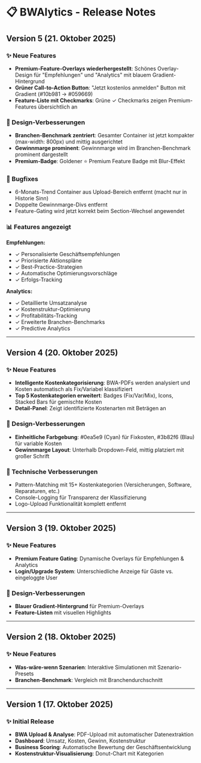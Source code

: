 # 📋 BWAlytics - Release Notes

## Version 5 (21. Oktober 2025)

### ✨ Neue Features
- **Premium-Feature-Overlays wiederhergestellt**: Schönes Overlay-Design für "Empfehlungen" und "Analytics" mit blauem Gradient-Hintergrund
- **Grüner Call-to-Action Button**: "Jetzt kostenlos anmelden" Button mit Gradient (#10b981 → #059669)
- **Feature-Liste mit Checkmarks**: Grüne ✓ Checkmarks zeigen Premium-Features übersichtlich an

### 🎨 Design-Verbesserungen
- **Branchen-Benchmark zentriert**: Gesamter Container ist jetzt kompakter (max-width: 800px) und mittig ausgerichtet
- **Gewinnmarge prominent**: Gewinnmarge wird im Branchen-Benchmark prominent dargestellt
- **Premium-Badge**: Goldener ⭐ Premium Feature Badge mit Blur-Effekt

### 🐛 Bugfixes
- 6-Monats-Trend Container aus Upload-Bereich entfernt (macht nur in Historie Sinn)
- Doppelte Gewinnmarge-Divs entfernt
- Feature-Gating wird jetzt korrekt beim Section-Wechsel angewendet

### 📊 Features angezeigt
**Empfehlungen:**
- ✓ Personalisierte Geschäftsempfehlungen
- ✓ Priorisierte Aktionspläne
- ✓ Best-Practice-Strategien
- ✓ Automatische Optimierungsvorschläge
- ✓ Erfolgs-Tracking

**Analytics:**
- ✓ Detaillierte Umsatzanalyse
- ✓ Kostenstruktur-Optimierung
- ✓ Profitabilitäts-Tracking
- ✓ Erweiterte Branchen-Benchmarks
- ✓ Predictive Analytics

---

## Version 4 (20. Oktober 2025)

### ✨ Neue Features
- **Intelligente Kostenkategorisierung**: BWA-PDFs werden analysiert und Kosten automatisch als Fix/Variabel klassifiziert
- **Top 5 Kostenkategorien erweitert**: Badges (Fix/Var/Mix), Icons, Stacked Bars für gemischte Kosten
- **Detail-Panel**: Zeigt identifizierte Kostenarten mit Beträgen an

### 🎨 Design-Verbesserungen
- **Einheitliche Farbgebung**: #0ea5e9 (Cyan) für Fixkosten, #3b82f6 (Blau) für variable Kosten
- **Gewinnmarge Layout**: Unterhalb Dropdown-Feld, mittig platziert mit großer Schrift

### 🔧 Technische Verbesserungen
- Pattern-Matching mit 15+ Kostenkategorien (Versicherungen, Software, Reparaturen, etc.)
- Console-Logging für Transparenz der Klassifizierung
- Logo-Upload Funktionalität komplett entfernt

---

## Version 3 (19. Oktober 2025)

### ✨ Neue Features
- **Premium Feature Gating**: Dynamische Overlays für Empfehlungen & Analytics
- **Login/Upgrade System**: Unterschiedliche Anzeige für Gäste vs. eingeloggte User

### 🎨 Design-Verbesserungen
- **Blauer Gradient-Hintergrund** für Premium-Overlays
- **Feature-Listen** mit visuellen Highlights

---

## Version 2 (18. Oktober 2025)

### ✨ Neue Features
- **Was-wäre-wenn Szenarien**: Interaktive Simulationen mit Szenario-Presets
- **Branchen-Benchmark**: Vergleich mit Branchendurchschnitt

---

## Version 1 (17. Oktober 2025)

### ✨ Initial Release
- **BWA Upload & Analyse**: PDF-Upload mit automatischer Datenextraktion
- **Dashboard**: Umsatz, Kosten, Gewinn, Kostenstruktur
- **Business Scoring**: Automatische Bewertung der Geschäftsentwicklung
- **Kostenstruktur-Visualisierung**: Donut-Chart mit Kategorien
